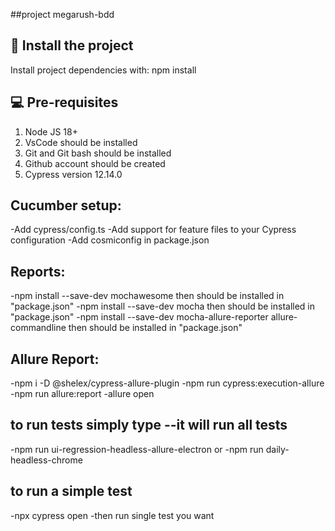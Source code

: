 ##project megarush-bdd

## 🚀 Install the project

Install project dependencies with: npm install

## 💻 Pre-requisites

1. Node JS 18+
2. VsCode should be installed
3. Git and Git bash should be installed
4. Github account should be created
5. Cypress version 12.14.0

## Cucumber setup:

-Add cypress/config.ts
-Add support for feature files to your Cypress configuration
-Add cosmiconfig in package.json

## Reports:

-npm install --save-dev mochawesome then should be installed in "package.json"
-npm install --save-dev mocha then should be installed in "package.json"
-npm install --save-dev mocha-allure-reporter allure-commandline then should be installed in "package.json"

## Allure Report:

-npm i -D @shelex/cypress-allure-plugin
-npm run cypress:execution-allure
-npm run allure:report
-allure open

## to run tests simply type --it will run all tests

-npm run ui-regression-headless-allure-electron or
-npm run daily-headless-chrome

## to run a simple test

-npx cypress open
-then run single test you want
